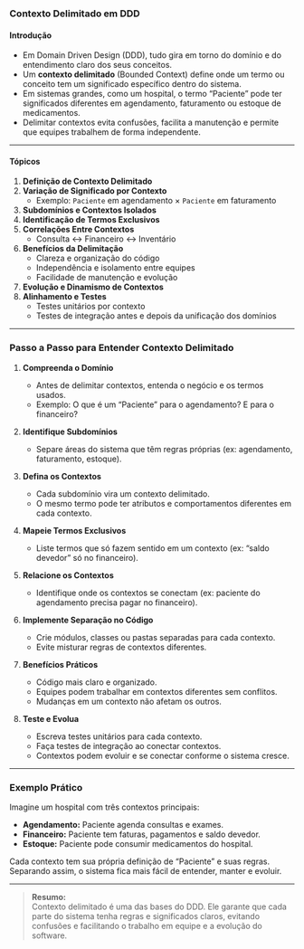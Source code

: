 ### **Contexto Delimitado em DDD**

#### Introdução

- Em Domain Driven Design (DDD), tudo gira em torno do domínio e do entendimento claro dos seus conceitos.
- Um **contexto delimitado** (Bounded Context) define onde um termo ou conceito tem um significado específico dentro do sistema.
- Em sistemas grandes, como um hospital, o termo “Paciente” pode ter significados diferentes em agendamento, faturamento ou estoque de medicamentos.
- Delimitar contextos evita confusões, facilita a manutenção e permite que equipes trabalhem de forma independente.

---

#### Tópicos

1. **Definição de Contexto Delimitado**
2. **Variação de Significado por Contexto**
   - Exemplo: `Paciente` em agendamento × `Paciente` em faturamento
3. **Subdomínios e Contextos Isolados**
4. **Identificação de Termos Exclusivos**
5. **Correlações Entre Contextos**
   - Consulta ↔ Financeiro ↔ Inventário
6. **Benefícios da Delimitação**
   - Clareza e organização do código
   - Independência e isolamento entre equipes
   - Facilidade de manutenção e evolução
7. **Evolução e Dinamismo de Contextos**
8. **Alinhamento e Testes**
   - Testes unitários por contexto
   - Testes de integração antes e depois da unificação dos domínios

---

### Passo a Passo para Entender Contexto Delimitado

1. **Compreenda o Domínio**

   - Antes de delimitar contextos, entenda o negócio e os termos usados.
   - Exemplo: O que é um “Paciente” para o agendamento? E para o financeiro?

2. **Identifique Subdomínios**

   - Separe áreas do sistema que têm regras próprias (ex: agendamento, faturamento, estoque).

3. **Defina os Contextos**

   - Cada subdomínio vira um contexto delimitado.
   - O mesmo termo pode ter atributos e comportamentos diferentes em cada contexto.

4. **Mapeie Termos Exclusivos**

   - Liste termos que só fazem sentido em um contexto (ex: “saldo devedor” só no financeiro).

5. **Relacione os Contextos**

   - Identifique onde os contextos se conectam (ex: paciente do agendamento precisa pagar no financeiro).

6. **Implemente Separação no Código**

   - Crie módulos, classes ou pastas separadas para cada contexto.
   - Evite misturar regras de contextos diferentes.

7. **Benefícios Práticos**

   - Código mais claro e organizado.
   - Equipes podem trabalhar em contextos diferentes sem conflitos.
   - Mudanças em um contexto não afetam os outros.

8. **Teste e Evolua**
   - Escreva testes unitários para cada contexto.
   - Faça testes de integração ao conectar contextos.
   - Contextos podem evoluir e se conectar conforme o sistema cresce.

---

### Exemplo Prático

Imagine um hospital com três contextos principais:

- **Agendamento:** Paciente agenda consultas e exames.
- **Financeiro:** Paciente tem faturas, pagamentos e saldo devedor.
- **Estoque:** Paciente pode consumir medicamentos do hospital.

Cada contexto tem sua própria definição de “Paciente” e suas regras. Separando assim, o sistema fica mais fácil de entender, manter e evoluir.

---

> **Resumo:**  
> Contexto delimitado é uma das bases do DDD. Ele garante que cada parte do sistema tenha regras e significados claros, evitando confusões e facilitando o trabalho em equipe e a evolução do software.
